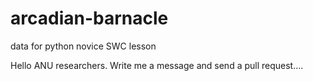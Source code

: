 # arcadian-barnacle
data for python novice SWC lesson

Hello ANU researchers. Write me a message and send a pull request....
